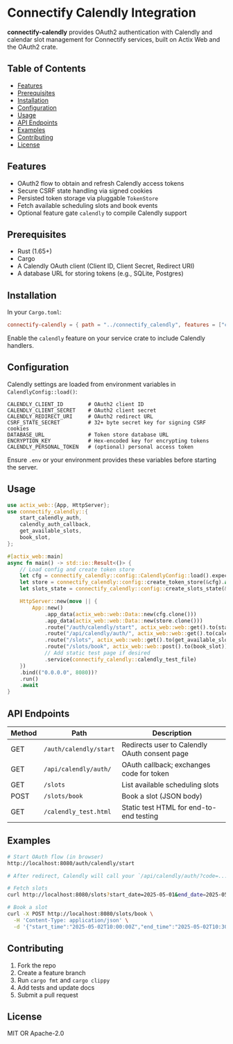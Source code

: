 

# Connectify Calendly Integration

**connectify-calendly** provides OAuth2 authentication with Calendly and calendar slot management for Connectify services, built on Actix Web and the OAuth2 crate.

## Table of Contents
- [Features](#features)
- [Prerequisites](#prerequisites)
- [Installation](#installation)
- [Configuration](#configuration)
- [Usage](#usage)
- [API Endpoints](#api-endpoints)
- [Examples](#examples)
- [Contributing](#contributing)
- [License](#license)

## Features
- OAuth2 flow to obtain and refresh Calendly access tokens
- Secure CSRF state handling via signed cookies
- Persisted token storage via pluggable `TokenStore`
- Fetch available scheduling slots and book events
- Optional feature gate `calendly` to compile Calendly support

## Prerequisites
- Rust (1.65+)
- Cargo
- A Calendly OAuth client (Client ID, Client Secret, Redirect URI)
- A database URL for storing tokens (e.g., SQLite, Postgres)

## Installation
In your `Cargo.toml`:
```toml
connectify-calendly = { path = "../connectify_calendly", features = ["calendly"] }
```
Enable the `calendly` feature on your service crate to include Calendly handlers.

## Configuration
Calendly settings are loaded from environment variables in `CalendlyConfig::load()`:
```text
CALENDLY_CLIENT_ID        # OAuth2 client ID
CALENDLY_CLIENT_SECRET    # OAuth2 client secret
CALENDLY_REDIRECT_URI     # OAuth2 redirect URL
CSRF_STATE_SECRET         # 32+ byte secret key for signing CSRF cookies
DATABASE_URL              # Token store database URL
ENCRYPTION_KEY            # Hex-encoded key for encrypting tokens
CALENDLY_PERSONAL_TOKEN   # (optional) personal access token
```
Ensure `.env` or your environment provides these variables before starting the server.

## Usage
```rust
use actix_web::{App, HttpServer};
use connectify_calendly::{
    start_calendly_auth,
    calendly_auth_callback,
    get_available_slots,
    book_slot,
};

#[actix_web::main]
async fn main() -> std::io::Result<()> {
    // Load config and create token store
    let cfg = connectify_calendly::config::CalendlyConfig::load().expect("config");
    let store = connectify_calendly::config::create_token_store(&cfg).await;
    let slots_state = connectify_calendly::config::create_slots_state(&cfg);

    HttpServer::new(move || {
        App::new()
            .app_data(actix_web::web::Data::new(cfg.clone()))
            .app_data(actix_web::web::Data::new(store.clone()))
            .route("/auth/calendly/start", actix_web::web::get().to(start_calendly_auth))
            .route("/api/calendly/auth/", actix_web::web::get().to(calendly_auth_callback))
            .route("/slots", actix_web::web::get().to(get_available_slots))
            .route("/slots/book", actix_web::web::post().to(book_slot))
            // Add static test page if desired
            .service(connectify_calendly::calendly_test_file)
    })
    .bind(("0.0.0.0", 8080))?
    .run()
    .await
}
```

## API Endpoints
| Method | Path                      | Description                                   |
| ------ | ------------------------- | --------------------------------------------- |
| GET    | `/auth/calendly/start`    | Redirects user to Calendly OAuth consent page |
| GET    | `/api/calendly/auth/`     | OAuth callback; exchanges code for token      |
| GET    | `/slots`                  | List available scheduling slots               |
| POST   | `/slots/book`             | Book a slot (JSON body)                       |
| GET    | `/calendly_test.html`     | Static test HTML for end-to-end testing       |

## Examples
```bash
# Start OAuth flow (in browser)
http://localhost:8080/auth/calendly/start

# After redirect, Calendly will call your `/api/calendly/auth/?code=...&state=...`

# Fetch slots
curl http://localhost:8080/slots?start_date=2025-05-01&end_date=2025-05-02

# Book a slot
curl -X POST http://localhost:8080/slots/book \
  -H 'Content-Type: application/json' \
  -d '{"start_time":"2025-05-02T10:00:00Z","end_time":"2025-05-02T10:30:00Z","summary":"Meeting"}'
```

## Contributing
1. Fork the repo
2. Create a feature branch
3. Run `cargo fmt` and `cargo clippy`
4. Add tests and update docs
5. Submit a pull request

## License
MIT OR Apache-2.0
